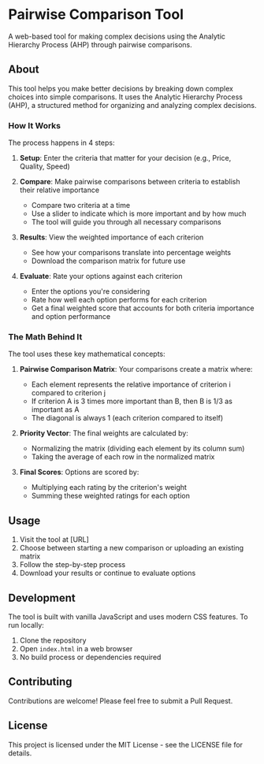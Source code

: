 # Pairwise Comparison Tool

A web-based tool for making complex decisions using the Analytic Hierarchy Process (AHP) through pairwise comparisons.

## About

This tool helps you make better decisions by breaking down complex choices into simple comparisons. It uses the Analytic Hierarchy Process (AHP), a structured method for organizing and analyzing complex decisions.

### How It Works

The process happens in 4 steps:

1. **Setup**: Enter the criteria that matter for your decision (e.g., Price, Quality, Speed)

2. **Compare**: Make pairwise comparisons between criteria to establish their relative importance
   - Compare two criteria at a time
   - Use a slider to indicate which is more important and by how much
   - The tool will guide you through all necessary comparisons

3. **Results**: View the weighted importance of each criterion
   - See how your comparisons translate into percentage weights
   - Download the comparison matrix for future use

4. **Evaluate**: Rate your options against each criterion
   - Enter the options you're considering
   - Rate how well each option performs for each criterion
   - Get a final weighted score that accounts for both criteria importance and option performance

### The Math Behind It

The tool uses these key mathematical concepts:

1. **Pairwise Comparison Matrix**: Your comparisons create a matrix where:
   - Each element represents the relative importance of criterion i compared to criterion j
   - If criterion A is 3 times more important than B, then B is 1/3 as important as A
   - The diagonal is always 1 (each criterion compared to itself)

2. **Priority Vector**: The final weights are calculated by:
   - Normalizing the matrix (dividing each element by its column sum)
   - Taking the average of each row in the normalized matrix

3. **Final Scores**: Options are scored by:
   - Multiplying each rating by the criterion's weight
   - Summing these weighted ratings for each option

## Usage

1. Visit the tool at [URL]
2. Choose between starting a new comparison or uploading an existing matrix
3. Follow the step-by-step process
4. Download your results or continue to evaluate options

## Development

The tool is built with vanilla JavaScript and uses modern CSS features. To run locally:

1. Clone the repository
2. Open `index.html` in a web browser
3. No build process or dependencies required

## Contributing

Contributions are welcome! Please feel free to submit a Pull Request.

## License

This project is licensed under the MIT License - see the LICENSE file for details.
